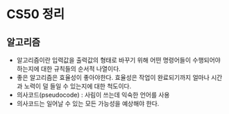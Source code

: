 # CS50 정리

## 알고리즘  
* 알고리즘이란 입력값을 출력값의 형태로 바꾸기 위해 어떤 명령어들이 수행되어야 하는지에 대한 규칙들의 순서적 나열이다.  
* 좋은 알고리즘은 효율성이 좋아야한다. 효율성은 작업이 완료되기까지 얼마나 시간과 노력이 덜 들일 수 있는지에 대한 척도이다.  
* 의사코드(pseudocode) : 사림이 쓰는데 익숙한 언어를 사용  
* 의사코드는 일어날 수 있는 모든 가능성을 예상해야 한다.   
